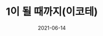 ---
title:  "1이 될 때까지(이코테)"
excerpt: "어떠한 수 N이 1이 될 때까지 두가지 과정중 하나를 반복적 선택하여 수행!"

categories:
  - Realization
tags:
  - [Algorithm, Realization]
toc: true
toc_sticky: true
date: 2021-06-14
last_modified_at: 2021-06-14
---